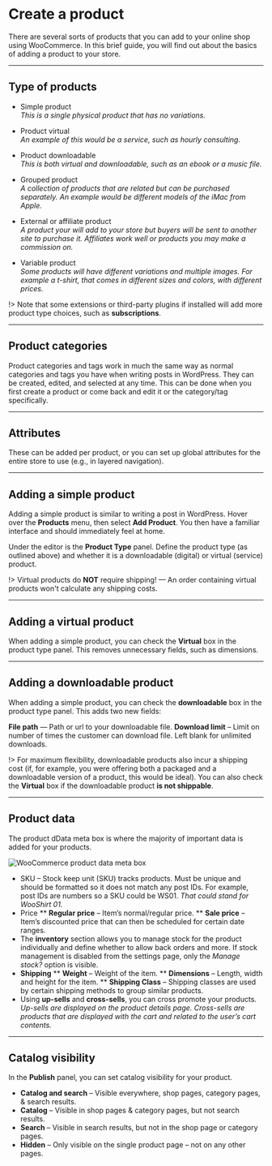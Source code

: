# Create a product

There are several sorts of products that you can add to your online shop using WooCommerce. In this brief guide, you will find out about the basics of adding a product to your store.

<hr/>

## Type of products

* Simple product
<br/>*This is a single physical product that has no variations.*

* Product virtual
<br/>*An example of this would be a service, such as hourly consulting.*

* Product downloadable
<br/>*This is both virtual and downloadable, such as an ebook or a music file.*

* Grouped product
<br/>*A collection of products that are related but can be purchased separately. An example would be different models of the iMac from Apple.*

* External or affiliate product
<br/>*A product your will add to your store but buyers will be sent to another site to purchase it. Affiliates work well or products you may make a commission on.*

* Variable product
<br/>*Some products will have different variations and multiple images. For example a t-shirt, that comes in different sizes and colors, with different prices.*

!> Note that some extensions or third-party plugins if installed will add more product type choices, such as **subscriptions**.

<hr/>

## Product categories

Product categories and tags work in much the same way as normal categories and tags you have when writing posts in WordPress. They can be created, edited, and selected at any time. This can be done when you first create a product or come back and edit it or the category/tag specifically.

<hr/>

## Attributes

These can be added per product, or you can set up global attributes for the entire store to use (e.g., in layered navigation).

<hr/>

## Adding a simple product

Adding a simple product is similar to writing a post in WordPress. Hover over the **Products** menu, then select **Add Product**. You then have a familiar interface and should immediately feel at home.

Under the editor is the **Product Type** panel. Define the product type (as outlined above) and whether it is a downloadable (digital) or virtual (service) product.

!> Virtual products do **NOT** require shipping! — An order containing virtual products won't calculate any shipping costs.

<hr/>

## Adding a virtual product

When adding a simple product, you can check the **Virtual** box in the product type panel. This removes unnecessary fields, such as dimensions.

<hr/>

## Adding a downloadable product

When adding a simple product, you can check the **downloadable** box in the product type panel. This adds two new fields:

**File path** — Path or url to your downloadable file.
**Download limit** – Limit on number of times the customer can download file. Left blank for unlimited downloads.

!> For maximum flexibility, downloadable products also incur a shipping cost (if, for example, you were offering both a packaged and a downloadable version of a product, this would be ideal). You can also check the **Virtual** box if the downloadable product **is not shippable**.

<hr/>

## Product data

The product dData meta box is where the majority of important data is added for your products.

![WooCommerce product data meta box](img/woocommerce-product-data.png)

* SKU – Stock keep unit (SKU) tracks products. Must be unique and should be formatted so it does not match any post IDs. For example, post IDs are numbers so a SKU could be WS01.
*That could stand for WooShirt 01.*
* Price
** **Regular price** – Item’s normal/regular price.
** **Sale price** – Item’s discounted price that can then be scheduled for certain date ranges.
* The **inventory** section allows you to manage stock for the product individually and define whether to allow back orders and more. If stock management is disabled from the settings page, only the *Manage stock?* option is visible.
* **Shipping**
** **Weight** – Weight of the item.
** **Dimensions** – Length, width and height for the item.
** **Shipping Class** – Shipping classes are used by certain shipping methods to group similar products.
* Using **up-sells** and **cross-sells**, you can cross promote your products.
<br/>*Up-sells are displayed on the product details page.
Cross-sells are products that are displayed with the cart and related to the user’s cart contents.*

<hr/>

## Catalog visibility

In the **Publish** panel, you can set catalog visibility for your product.

* **Catalog and search** – Visible everywhere, shop pages, category pages, & search results.
* **Catalog** – Visible in shop pages & category pages, but not search results.
* **Search** – Visible in search results, but not in the shop page or category pages.
* **Hidden** – Only visible on the single product page – not on any other pages.
